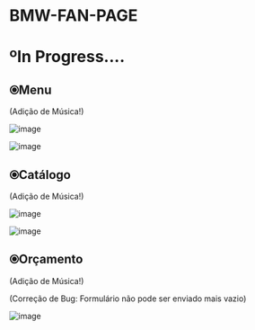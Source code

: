 # BMW-FAN-PAGE
<h1>ºIn Progress....</h1>

<h2>⦿Menu</h2>
(Adição de Música!)

![image](https://user-images.githubusercontent.com/101043200/216276529-fed3daad-61ee-4460-91e4-c32da6bd0a76.png)

![image](https://user-images.githubusercontent.com/101043200/224259744-2b0a0f1f-bc47-4275-b4b0-4ef5b8865d2d.png)

<h2>⦿Catálogo</h2>
(Adição de Música!)

![image](https://user-images.githubusercontent.com/101043200/224259919-19c47990-a33b-4be5-b4c1-4c4170eb290e.png)

![image](https://user-images.githubusercontent.com/101043200/224260064-24bf8fe5-e642-4173-a991-cee2f42a9bdc.png)

<h2>⦿Orçamento</h2>
(Adição de Música!)

(Correção de Bug: Formulário não pode ser enviado mais vazio)

![image](https://user-images.githubusercontent.com/101043200/224260238-28295145-5df8-415a-a4dd-970dd831a227.png)




